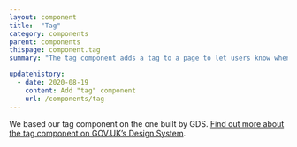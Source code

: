 ```yaml
---
layout: component
title:  "Tag"
category: components
parent: components
thispage: component.tag
summary: "The tag component adds a tag to a page to let users know when a site or service is in alpha or beta."

updatehistory:
  - date: 2020-08-19
    content: Add "tag" component
    url: /components/tag
---
```


We based our tag component on the one built by GDS. [Find out more about the tag component on GOV.UK’s Design System](https://design-system.service.gov.uk/components/tag/).
